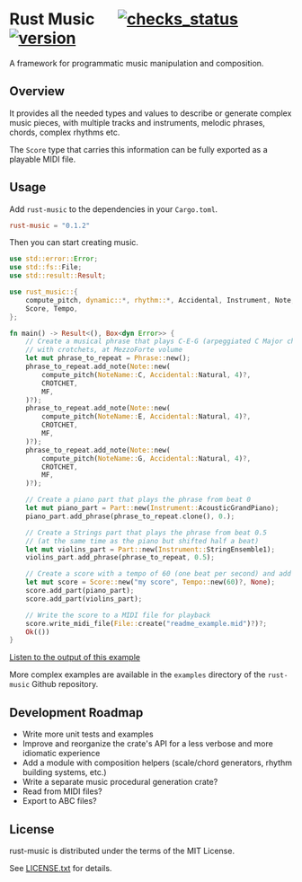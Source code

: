 # Rust Music &emsp; [![checks_status]][ci] [![version]][crate]

[checks_status]: https://github.com/paveyry/rust-music/actions/workflows/cargo.yml/badge.svg?branch=main
[ci]: https://github.com/paveyry/rust-music/actions?query=branch%3Amain
[version]: https://img.shields.io/crates/v/rust-music.svg
[crate]: https://crates.io/crates/rust-music

A framework for programmatic music manipulation and composition.

## Overview

It provides all the needed types and values to describe or generate complex music pieces, with multiple tracks and instruments,
melodic phrases, chords, complex rhythms etc.

The `Score` type that carries this information can be fully exported as a playable MIDI file.

## Usage

Add `rust-music` to the dependencies in your `Cargo.toml`.

```toml
rust-music = "0.1.2"
```

Then you can start creating music.

```rust
use std::error::Error;
use std::fs::File;
use std::result::Result;

use rust_music::{
    compute_pitch, dynamic::*, rhythm::*, Accidental, Instrument, Note, NoteName, Part, Phrase,
    Score, Tempo,
};

fn main() -> Result<(), Box<dyn Error>> {
    // Create a musical phrase that plays C-E-G (arpeggiated C Major chord)
    // with crotchets, at MezzoForte volume
    let mut phrase_to_repeat = Phrase::new();
    phrase_to_repeat.add_note(Note::new(
        compute_pitch(NoteName::C, Accidental::Natural, 4)?,
        CROTCHET,
        MF,
    )?);
    phrase_to_repeat.add_note(Note::new(
        compute_pitch(NoteName::E, Accidental::Natural, 4)?,
        CROTCHET,
        MF,
    )?);
    phrase_to_repeat.add_note(Note::new(
        compute_pitch(NoteName::G, Accidental::Natural, 4)?,
        CROTCHET,
        MF,
    )?);

    // Create a piano part that plays the phrase from beat 0
    let mut piano_part = Part::new(Instrument::AcousticGrandPiano);
    piano_part.add_phrase(phrase_to_repeat.clone(), 0.);

    // Create a Strings part that plays the phrase from beat 0.5
    // (at the same time as the piano but shifted half a beat)
    let mut violins_part = Part::new(Instrument::StringEnsemble1);
    violins_part.add_phrase(phrase_to_repeat, 0.5);

    // Create a score with a tempo of 60 (one beat per second) and add both parts
    let mut score = Score::new("my score", Tempo::new(60)?, None);
    score.add_part(piano_part);
    score.add_part(violins_part);

    // Write the score to a MIDI file for playback
    score.write_midi_file(File::create("readme_example.mid")?)?;
    Ok(())
}
```

[Listen to the output of this example](https://user-images.githubusercontent.com/3884900/265562792-423cc465-31de-47f2-8836-ef9c1a14abb1.mov)

More complex examples are available in the `examples` directory of the `rust-music` Github repository.

## Development Roadmap

* Write more unit tests and examples
* Improve and reorganize the crate's API for a less verbose and more idiomatic experience
* Add a module with composition helpers (scale/chord generators, rhythm building systems, etc.)
* Write a separate music procedural generation crate?
* Read from MIDI files?
* Export to ABC files?

## License

rust-music is distributed under the terms of the MIT License.

See [LICENSE.txt](LICENSE.txt) for details.
